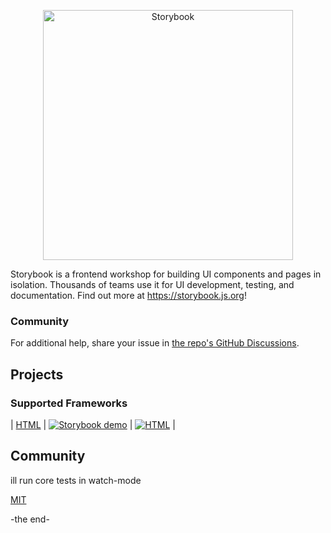 <!--
 * @Descripttion: 
 * @version: V1.0
 * @Author: zyx
 * @Date: 2024-09-18 02:35:50
 * @LastEditors: zyx
 * @LastEditTime: 2024-09-18 02:45:28
-->
<!--
 * @Descripttion: 
 * @version: V1.0
 * @Author: zyx
 * @Date: 2024-09-18 02:35:50
 * @LastEditors: zyx
 * @LastEditTime: 2024-09-18 02:45:27
-->
<p align="center">
  <a href="https://storybook.js.org/">
    <picture>
      <source media="(prefers-color-scheme: dark)" srcset="https://user-images.githubusercontent.com/263385/199832481-bbbf5961-6a26-481d-8224-51258cce9b33.png">
      <img src="https://user-images.githubusercontent.com/321738/63501763-88dbf600-c4cc-11e9-96cd-94adadc2fd72.png" alt="Storybook" width="400" />
    </picture>
    
  </a>
  
Storybook is a frontend workshop for building UI components and pages in isolation. Thousands of teams use it for UI development, testing, and documentation. Find out more at https://storybook.js.org!
</p>

### Community

For additional help, share your issue in [the repo's GitHub Discussions](https://github.com/storybookjs/storybook/discussions/new?category=help).

## Projects

### Supported Frameworks

| [HTML](code/renderers/html)                                    | [![Storybook demo](https://img.shields.io/npm/v/@storybook/html/latest?style=flat-square&color=blue&label)](https://next--63dd39a158cf6fc05199b4bb.chromatic.com/)           | [![HTML](https://img.shields.io/npm/dm/@storybook/html?style=flat-square&color=eee)](code/renderers/html)                                             |

## Community
ill run core tests in watch-mode

[MIT](https://github.com/storybookjs/storybook/blob/main/LICENSE)

-the end-
